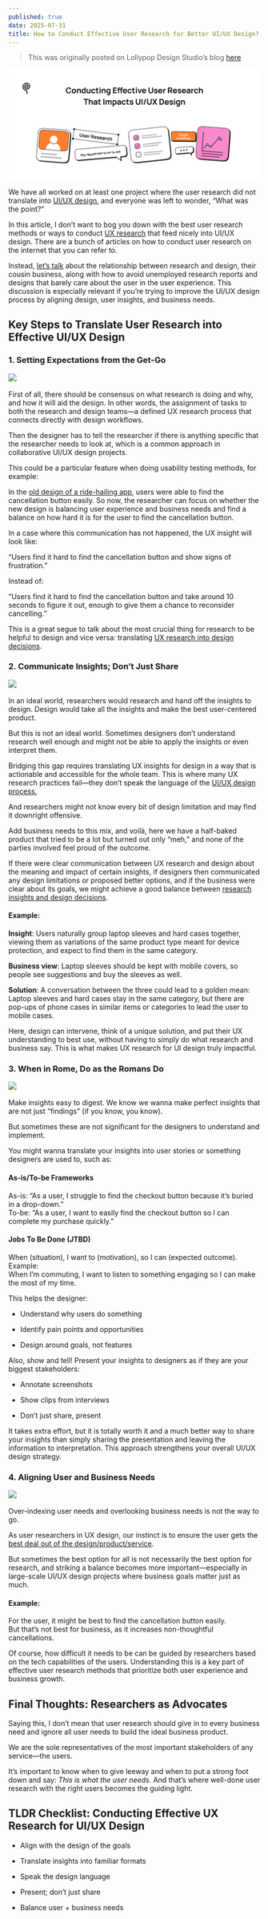 ```yaml
---
published: true
date: 2025-07-31
title: How to Conduct Effective User Research for Better UI/UX Design?
---
```

> This was originally posted on Lollypop Design Studio’s blog [here](https://lollypop.design/blog/2025/july/how-to-conduct-user-research-ui-ux-design/)

![banner](/assets/images/how-to-effective-user-research/how_to_conduct_effective_user_research.webp)

We have all worked on at least one project where the user research did not translate into [UI/UX design](https://lollypop.design/), and everyone was left to wonder, “What was the point?”

In this article, I don’t want to bog you down with the best user research methods or ways to conduct [UX research](https://lollypop.design/ux-research/) that feed nicely into UI/UX design. There are a bunch of articles on how to conduct user research on the internet that you can refer to.

Instead, [let’s talk](https://lollypop.design/project-enquiry/) about the relationship between research and design, their cousin business, along with how to avoid unemployed research reports and designs that barely care about the user in the user experience. This discussion is especially relevant if you’re trying to improve the UI/UX design process by aligning design, user insights, and business needs.

## Key Steps to Translate User Research into Effective UI/UX Design

### 1\. Setting Expectations from the Get-Go

![](%7B%7Bsite.baseurl%7D%7D/assets/images/how-to-effective-user-research/setting_expectations.webp)

First of all, there should be consensus on what research is doing and why, and how it will aid the design. In other words, the assignment of tasks to both the research and design teams—a defined UX research process that connects directly with design workflows.

Then the designer has to tell the researcher if there is anything specific that the researcher needs to look at, which is a common approach in collaborative UI/UX design projects.

This could be a particular feature when doing usability testing methods, for example:

In the [old design of a ride-hailing app](https://dribbble.com/tags/ride-hailing-app), users were able to find the cancellation button easily. So now, the researcher can focus on whether the new design is balancing user experience and business needs and find a balance on how hard it is for the user to find the cancellation button.

In a case where this communication has not happened, the UX insight will look like:

“Users find it hard to find the cancellation button and show signs of frustration.”

Instead of:

“Users find it hard to find the cancellation button and take around 10 seconds to figure it out, enough to give them a chance to reconsider cancelling.”

This is a great segue to talk about the most crucial thing for research to be helpful to design and vice versa: translating [UX research into design decisions](https://uxcam.com/blog/design-decisions/).

### 2\. Communicate Insights; Don’t Just Share

![](%7B%7Bsite.baseurl%7D%7D/assets/images/how-to-effective-user-research/communicate_indisghts.webp)

In an ideal world, researchers would research and hand off the insights to design. Design would take all the insights and make the best user-centered product.

But this is not an ideal world. Sometimes designers don’t understand research well enough and might not be able to apply the insights or even interpret them.

Bridging this gap requires translating UX insights for design in a way that is actionable and accessible for the whole team. This is where many UX research practices fail—they don’t speak the language of the [UI/UX design process.](https://lollypop.design/process/)

And researchers might not know every bit of design limitation and may find it downright offensive.

Add business needs to this mix, and voilà, here we have a half-baked product that tried to be a lot but turned out only “meh,” and none of the parties involved feel proud of the outcome.

If there were clear communication between UX research and design about the meaning and impact of certain insights, if designers then communicated any design limitations or proposed better options, and if the business were clear about its goals, we might achieve a good balance between [research insights and design decisions](https://lollypop.design/blog/2018/december/demystifying-ux-research-and-the-science-of-design/).

#### Example:

**Insight**: Users naturally group laptop sleeves and hard cases together, viewing them as variations of the same product type meant for device protection, and expect to find them in the same category.

**Business view**: Laptop sleeves should be kept with mobile covers, so people see suggestions and buy the sleeves as well.

**Solution**: A conversation between the three could lead to a golden mean:  
Laptop sleeves and hard cases stay in the same category, but there are pop-ups of phone cases in similar items or categories to lead the user to mobile cases.

Here, design can intervene, think of a unique solution, and put their UX understanding to best use, without having to simply do what research and business say. This is what makes UX research for UI design truly impactful.

### 3\. When in Rome, Do as the Romans Do

![](%7B%7Bsite.baseurl%7D%7D/assets/images/how-to-effective-user-research/when_in_rome_do_as_the_romans_do.webp)

Make insights easy to digest. We know we wanna make perfect insights that are not just “findings” (if you know, you know).

But sometimes these are not significant for the designers to understand and implement.

You might wanna translate your insights into user stories or something designers are used to, such as:

#### As-is/To-be Frameworks

As-is: “As a user, I struggle to find the checkout button because it’s buried in a drop-down.”  
To-be: “As a user, I want to easily find the checkout button so I can complete my purchase quickly.”

#### Jobs To Be Done (JTBD)

When (situation), I want to (motivation), so I can (expected outcome).  
Example:  
When I’m commuting, I want to listen to something engaging so I can make the most of my time.

This helps the designer:

*   Understand why users do something
    
*   Identify pain points and opportunities
    
*   Design around goals, not features
    

Also, show and tell! Present your insights to designers as if they are your biggest stakeholders:

*   Annotate screenshots
    
*   Show clips from interviews
    
*   Don’t just share, present
    

It takes extra effort, but it is totally worth it and a much better way to share your insights than simply sharing the presentation and leaving the information to interpretation. This approach strengthens your overall UI/UX design strategy.

### 4\. Aligning User and Business Needs

![](%7B%7Bsite.baseurl%7D%7D/assets/images/how-to-effective-user-research/aligning_user_business_needs.webp)

Over-indexing user needs and overlooking business needs is not the way to go.

As user researchers in UX design, our instinct is to ensure the user gets the [best deal out of the design/product/service](https://lollypop.design/services/).

But sometimes the best option for all is not necessarily the best option for research, and striking a balance becomes more important—especially in large-scale UI/UX design projects where business goals matter just as much.

#### Example:

For the user, it might be best to find the cancellation button easily.  
But that’s not best for business, as it increases non-thoughtful cancellations.

Of course, how difficult it needs to be can be guided by researchers based on the tech capabilities of the users. Understanding this is a key part of effective user research methods that prioritize both user experience and business growth.

## Final Thoughts: Researchers as Advocates

Saying this, I don’t mean that user research should give in to every business need and ignore all user needs to build the ideal business product.

We are the sole representatives of the most important stakeholders of any service—the users.

It’s important to know when to give leeway and when to put a strong foot down and say: _This is what the user needs._ And that’s where well-done user research with the right users becomes the guiding light.

## TLDR Checklist: Conducting Effective UX Research for UI/UX Design

*   Align with the design of the goals
    
*   Translate insights into familiar formats
    
*   Speak the design language
    
*   Present; don’t just share
    
*   Balance user + business needs